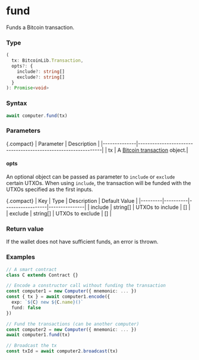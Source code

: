 # fund

Funds a Bitcoin transaction.

### Type

```ts
(
  tx: BitcoinLib.Transaction,
  opts?: {
    include?: string[]
    exclude?: string[]
  }
): Promise<void>
```

### Syntax

```js
await computer.fund(tx)
```

### Parameters

{.compact}
| Parameter | Description |
|--------------|---------------------------------------------------------------|
| tx | A [Bitcoin transaction](https://github.com/bitcoin-computer/monorepo/blob/main/packages/nakamotojs/ts_src/transaction.ts) object.|

#### opts

An optional object can be passed as parameter to `include` or `exclude` certain UTXOs. When using `include`, the transaction will be funded with the UTXOs specified as the first inputs.

{.compact}
| Key | Type | Description | Default Value |
|---------|----------|------------------|---------------|
| include | string[] | UTXOs to include | [] |
| exclude | string[] | UTXOs to exclude | [] |

### Return value

If the wallet does not have sufficient funds, an error is thrown.

### Examples

```ts
// A smart contract
class C extends Contract {}

// Encode a constructor call without funding the transaction
const computer1 = new Computer({ mnemonic: ... })
const { tx } = await computer1.encode({
  exp: `${C} new ${C.name}()`
  fund: false
})

// Fund the transactions (can be another computer)
const computer2 = new Computer({ mnemonic: ... })
await computer1.fund(tx)

// Broadcast the tx
const txId = await computer2.broadcast(tx)
```
